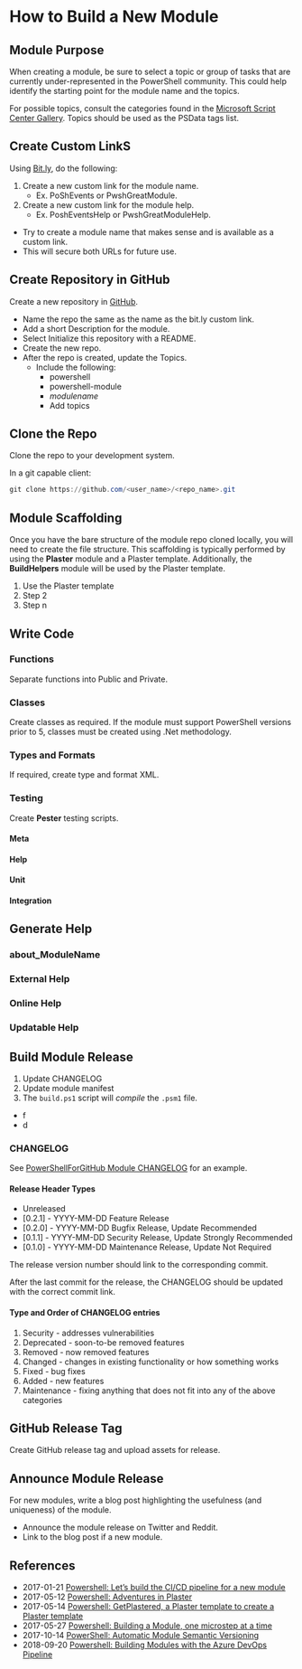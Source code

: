 # How to Build a New Module

## Module Purpose

When creating a module, be sure to select a topic or group of tasks that are currently under-represented in the PowerShell community.
This could help identify the starting point for the module name and the topics.

For possible topics, consult the categories found in the [Microsoft Script Center Gallery](https://gallery.technet.microsoft.com/scriptcenter).
Topics should be used as the PSData tags list.

## Create Custom LinkS

Using [Bit.ly](https://bit.ly), do the following:

1. Create a new custom link for the module name.
   * Ex. PoShEvents or PwshGreatModule.
2. Create a new custom link for the module help.
   * Ex. PoshEventsHelp or PwshGreatModuleHelp.

* Try to create a module name that makes sense and is available as a custom link.
* This will secure both URLs for future use.

## Create Repository in GitHub

Create a new repository in [GitHub](https://www.github.com).

* Name the repo the same as the name as the bit.ly custom link.
* Add a short Description for the module.
* Select Initialize this repository with a README.
* Create the new repo.
* After the repo is created, update the Topics.
  * Include the following:
    * powershell
    * powershell-module
    * *modulename*
    * Add topics

## Clone the Repo

Clone the repo to your development system.

In a git capable client:

```powershell
git clone https://github.com/<user_name>/<repo_name>.git
```

## Module Scaffolding

Once you have the bare structure of the module repo cloned locally, you will need to create the file structure.
This scaffolding is typically performed by using the **Plaster** module and a Plaster template.
Additionally, the **BuildHelpers** module will be used by the Plaster template.

1. Use the Plaster template
2. Step 2
3. Step n

## Write Code

### Functions

Separate functions into Public and Private.

### Classes

Create classes as required.
If the module must support PowerShell versions prior to 5, classes must be created using .Net methodology.

### Types and Formats

If required, create type and format XML.

### Testing

Create **Pester** testing scripts.

#### Meta

#### Help

#### Unit

#### Integration

## Generate Help

### about_ModuleName

### External Help

### Online Help

### Updatable Help

## Build Module Release

1. Update CHANGELOG
2. Update module manifest
3. The `build.ps1` script will *compile* the `.psm1` file.

  * f
  * d

### CHANGELOG

See [PowerShellForGitHub Module CHANGELOG](https://github.com/PowerShell/PowerShellForGitHub/blob/master/CHANGELOG.md) for an example.

#### Release Header Types

* Unreleased
* [0.2.1] - YYYY-MM-DD Feature Release
* [0.2.0] - YYYY-MM-DD Bugfix Release, Update Recommended
* [0.1.1] - YYYY-MM-DD Security Release, Update Strongly Recommended
* [0.1.0] - YYYY-MM-DD Maintenance Release, Update Not Required

The release version number should link to the corresponding commit.

After the last commit for the release, the CHANGELOG should be updated with the correct commit link.

#### Type and Order of CHANGELOG entries

1. Security - addresses vulnerabilities
2. Deprecated - soon-to-be removed features
3. Removed - now removed features
4. Changed - changes in existing functionality or how something works
5. Fixed - bug fixes
6. Added - new features
7. Maintenance - fixing anything that does not fit into any of the above categories

## GitHub Release Tag

Create GitHub release tag and upload assets for release.

## Announce Module Release

For new modules, write a blog post highlighting the usefulness (and uniqueness) of the module.

* Announce the module release on Twitter and Reddit.
* Link to the blog post if a new module.

## References

* 2017-01-21 [Powershell: Let’s build the CI/CD pipeline for a new module](5)
* 2017-05-12 [Powershell: Adventures in Plaster](1)
* 2017-05-14 [Powershell: GetPlastered, a Plaster template to create a Plaster template](2)
* 2017-05-27 [Powershell: Building a Module, one microstep at a time](4)
* 2017-10-14 [PowerShell: Automatic Module Semantic Versioning](3)
* 2018-09-20 [Powershell: Building Modules with the Azure DevOps Pipeline](6)

[1]:https://powershellexplained.com/2017-05-12-Powershell-Plaster-adventures-in/?utm_source=blog&utm_medium=blog&utm_content=tags
[2]:https://powershellexplained.com/2017-05-14-Powershell-Plaster-GetPlastered-template/?utm_source=blog&utm_medium=blog&utm_content=tags
[3]:https://powershellexplained.com/2017-10-14-Powershell-module-semantic-version/?utm_source=blog&utm_medium=blog&utm_content=tags
[4]:https://powershellexplained.com/2017-05-27-Powershell-module-building-basics/?utm_source=blog&utm_medium=blog&utm_content=tags
[5]:https://powershellexplained.com/2017-01-21-powershell-module-continious-delivery-pipeline/?utm_source=blog&utm_medium=blog&utm_content=tags
[6]:https://powershellexplained.com/2018-09-20-Powershell-Building-Modules-with-the-Azure-DevOps-Pipeline/?utm_source=blog&utm_medium=blog&utm_content=tags
